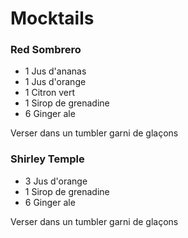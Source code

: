 # Mocktails

### Red Sombrero

- 1 Jus d'ananas
- 1 Jus d'orange
- 1 Citron vert
- 1 Sirop de grenadine
- 6 Ginger ale

Verser dans un tumbler garni de glaçons

### Shirley Temple

- 3 Jus d'orange
- 1 Sirop de grenadine
- 6 Ginger ale

Verser dans un tumbler garni de glaçons
